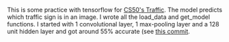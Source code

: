This is some practice with tensorflow for [CS50's Traffic](https://cs50.harvard.edu/ai/2024/projects/5/traffic/). The model predicts which traffic sign is in an image. I wrote all the load_data and get_model functions. I started with 1 convolutional layer, 1 max-pooling layer and a 128 unit hidden layer and got around 55% accurate (see [this commit](https://github.com/chrismenke45/traffic-cs50/tree/68189010654c5c2dc0b9ec970889c00304ff9728).

